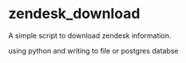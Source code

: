 # zendesk_download
A simple script to download zendesk information.

using python and writing to file or postgres databse
